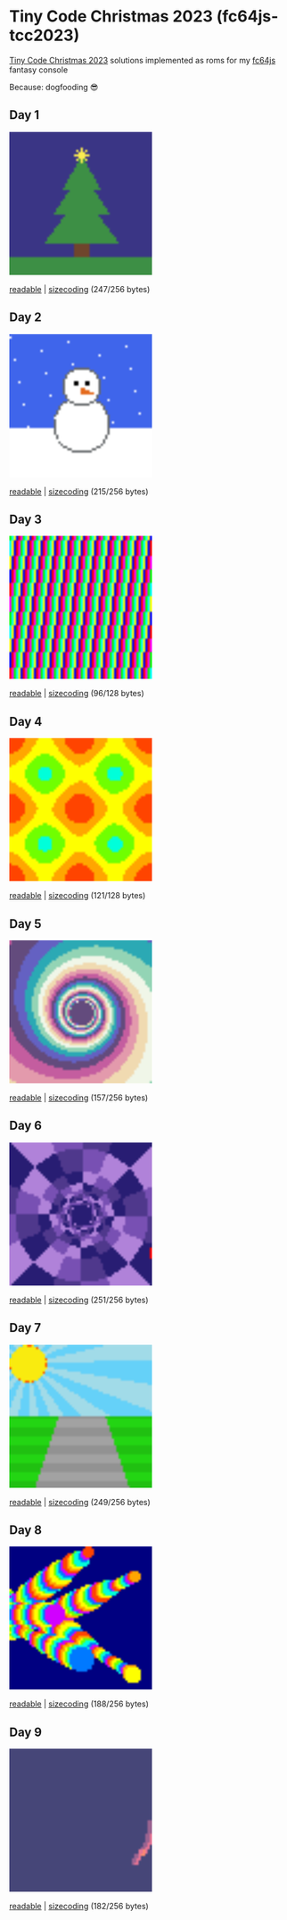 # Tiny Code Christmas 2023 (fc64js-tcc2023)

[Tiny Code Christmas 2023](https://tcc.lovebyte.party/) solutions implemented as roms for my [fc64js](https://github.com/TheInvader360/fc64js) fantasy console

Because: dogfooding :sunglasses:

## Day 1

<img src="roms/01/preview.png" width="256"/>

[readable](https://theinvader360.github.io/fc64js-tcc2023/roms/01/readable/) | [sizecoding](https://theinvader360.github.io/fc64js-tcc2023/roms/01/sizecoding/) (247/256 bytes)

## Day 2

<img src="roms/02/preview.gif" width="256"/>

[readable](https://theinvader360.github.io/fc64js-tcc2023/roms/02/readable/) | [sizecoding](https://theinvader360.github.io/fc64js-tcc2023/roms/02/sizecoding/) (215/256 bytes)

## Day 3

<img src="roms/03/preview.gif" width="256"/>

[readable](https://theinvader360.github.io/fc64js-tcc2023/roms/03/readable/) | [sizecoding](https://theinvader360.github.io/fc64js-tcc2023/roms/03/sizecoding/) (96/128 bytes)

## Day 4

<img src="roms/04/preview.gif" width="256"/>

[readable](https://theinvader360.github.io/fc64js-tcc2023/roms/04/readable/) | [sizecoding](https://theinvader360.github.io/fc64js-tcc2023/roms/04/sizecoding/) (121/128 bytes)

## Day 5

<img src="roms/05/preview.gif" width="256"/>

[readable](https://theinvader360.github.io/fc64js-tcc2023/roms/05/readable/) | [sizecoding](https://theinvader360.github.io/fc64js-tcc2023/roms/05/sizecoding/) (157/256 bytes)

## Day 6

<img src="roms/06/preview.gif" width="256"/>

[readable](https://theinvader360.github.io/fc64js-tcc2023/roms/06/readable/) | [sizecoding](https://theinvader360.github.io/fc64js-tcc2023/roms/06/sizecoding/) (251/256 bytes)

## Day 7

<img src="roms/07/preview.gif" width="256"/>

[readable](https://theinvader360.github.io/fc64js-tcc2023/roms/07/readable/) | [sizecoding](https://theinvader360.github.io/fc64js-tcc2023/roms/07/sizecoding/) (249/256 bytes)

## Day 8

<img src="roms/08/preview.gif" width="256"/>

[readable](https://theinvader360.github.io/fc64js-tcc2023/roms/08/readable/) | [sizecoding](https://theinvader360.github.io/fc64js-tcc2023/roms/08/sizecoding/) (188/256 bytes)

## Day 9

<img src="roms/09/preview.gif" width="256"/>

[readable](https://theinvader360.github.io/fc64js-tcc2023/roms/09/readable/) | [sizecoding](https://theinvader360.github.io/fc64js-tcc2023/roms/09/sizecoding/) (182/256 bytes)
